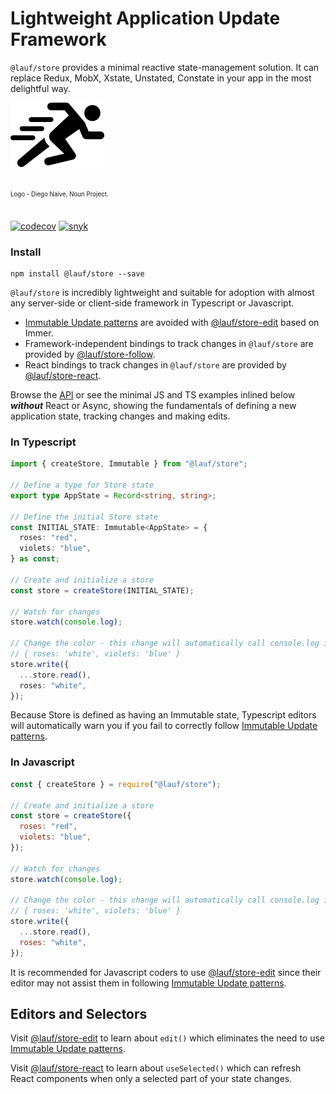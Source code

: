 # Lightweight Application Update Framework

`@lauf/store` provides a minimal reactive state-management solution. It can replace Redux, MobX, Xstate, Unstated, Constate in your app in the most delightful way.

<img src="https://github.com/cefn/lauf/raw/main/vector/logo.png" alt="Logo - Image of Runner" ><br></br>

<sub><sup>Logo - Diego Naive, Noun Project.</sup></sub>
<br></br>

[![codecov](https://codecov.io/gh/cefn/lauf/branch/main/graph/badge.svg?token=H4O0Wmvho5&flag=store)](https://codecov.io/gh/cefn/lauf)
[![snyk](https://snyk-widget.herokuapp.com/badge/npm/%40lauf%2Fstore-react/badge.svg)](https://snyk.io/advisor/npm-package/@lauf/store-react)

### Install

```
npm install @lauf/store --save
```

`@lauf/store` is incredibly lightweight and suitable for adoption with almost any server-side or client-side framework in Typescript or Javascript.

- [Immutable Update patterns](https://redux.js.org/usage/structuring-reducers/immutable-update-patterns) are avoided with [@lauf/store-edit](https://www.npmjs.com/package/@lauf/store-edit) based on Immer.
- Framework-independent bindings to track changes in `@lauf/store` are provided by [@lauf/store-follow](https://www.npmjs.com/package/@lauf/store-follow).
- React bindings to track changes in `@lauf/store` are provided by [@lauf/store-react](https://www.npmjs.com/package/@lauf/store-react).

Browse the [API](https://cefn.com/lauf/api/modules/_lauf_store.html) or see the minimal JS and TS examples inlined below **_without_** React or Async, showing the fundamentals of defining a new application state, tracking changes and making edits.

### In Typescript

```typescript
import { createStore, Immutable } from "@lauf/store";

// Define a type for Store state
export type AppState = Record<string, string>;

// Define the initial Store state
const INITIAL_STATE: Immutable<AppState> = {
  roses: "red",
  violets: "blue",
} as const;

// Create and initialize a store
const store = createStore(INITIAL_STATE);

// Watch for changes
store.watch(console.log);

// Change the color - this change will automatically call console.log in the next tick, producing
// { roses: 'white', violets: 'blue' }
store.write({
  ...store.read(),
  roses: "white",
});
```

Because Store is defined as having an Immutable state, Typescript editors will automatically warn you if you fail to correctly follow [Immutable Update patterns](https://redux.js.org/usage/structuring-reducers/immutable-update-patterns).

### In Javascript

```javascript
const { createStore } = require("@lauf/store");

// Create and initialize a store
const store = createStore({
  roses: "red",
  violets: "blue",
});

// Watch for changes
store.watch(console.log);

// Change the color - this change will automatically call console.log in the next tick, producing
// { roses: 'white', violets: 'blue' }
store.write({
  ...store.read(),
  roses: "white",
});
```

It is recommended for Javascript coders to use [@lauf/store-edit](https://www.npmjs.com/package/@lauf/store-edit) since their editor may not assist them in following [Immutable Update patterns](https://redux.js.org/usage/structuring-reducers/immutable-update-patterns).

## Editors and Selectors

Visit [@lauf/store-edit](https://www.npmjs.com/package/@lauf/store-edit) to learn about `edit()` which eliminates the need to use [Immutable Update patterns](https://redux.js.org/usage/structuring-reducers/immutable-update-patterns).

Visit [@lauf/store-react](https://www.npmjs.com/package/@lauf/store-react) to learn about `useSelected()` which can refresh React components when only a selected part of your state changes.
